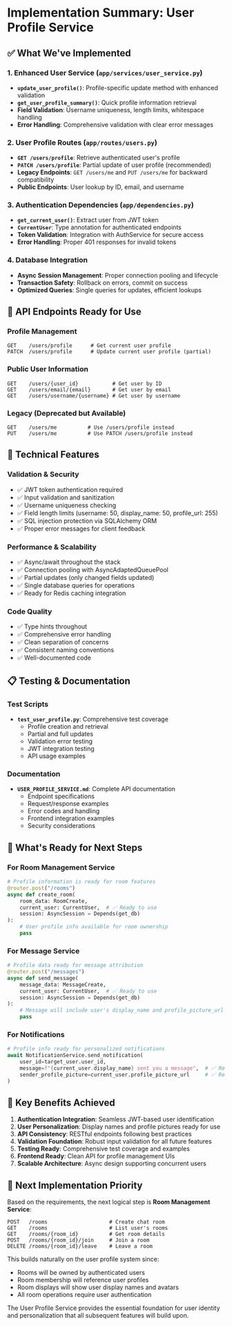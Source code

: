 # Implementation Summary: User Profile Service

## ✅ What We've Implemented

### 1. Enhanced User Service (`app/services/user_service.py`)
- **`update_user_profile()`**: Profile-specific update method with enhanced validation
- **`get_user_profile_summary()`**: Quick profile information retrieval
- **Field Validation**: Username uniqueness, length limits, whitespace handling
- **Error Handling**: Comprehensive validation with clear error messages

### 2. User Profile Routes (`app/routes/users.py`)
- **`GET /users/profile`**: Retrieve authenticated user's profile
- **`PATCH /users/profile`**: Partial update of user profile (recommended)
- **Legacy Endpoints**: `GET /users/me` and `PUT /users/me` for backward compatibility
- **Public Endpoints**: User lookup by ID, email, and username

### 3. Authentication Dependencies (`app/dependencies.py`)
- **`get_current_user()`**: Extract user from JWT token
- **`CurrentUser`**: Type annotation for authenticated endpoints
- **Token Validation**: Integration with AuthService for secure access
- **Error Handling**: Proper 401 responses for invalid tokens

### 4. Database Integration
- **Async Session Management**: Proper connection pooling and lifecycle
- **Transaction Safety**: Rollback on errors, commit on success
- **Optimized Queries**: Single queries for updates, efficient lookups

## 🚀 API Endpoints Ready for Use

### Profile Management
```
GET    /users/profile      # Get current user profile
PATCH  /users/profile      # Update current user profile (partial)
```

### Public User Information
```
GET    /users/{user_id}           # Get user by ID
GET    /users/email/{email}       # Get user by email  
GET    /users/username/{username} # Get user by username
```

### Legacy (Deprecated but Available)
```
GET    /users/me          # Use /users/profile instead
PUT    /users/me          # Use PATCH /users/profile instead
```

## 🔧 Technical Features

### Validation & Security
- ✅ JWT token authentication required
- ✅ Input validation and sanitization
- ✅ Username uniqueness checking
- ✅ Field length limits (username: 50, display_name: 50, profile_url: 255)
- ✅ SQL injection protection via SQLAlchemy ORM
- ✅ Proper error messages for client feedback

### Performance & Scalability
- ✅ Async/await throughout the stack
- ✅ Connection pooling with AsyncAdaptedQueuePool
- ✅ Partial updates (only changed fields updated)
- ✅ Single database queries for operations
- ✅ Ready for Redis caching integration

### Code Quality
- ✅ Type hints throughout
- ✅ Comprehensive error handling
- ✅ Clean separation of concerns
- ✅ Consistent naming conventions
- ✅ Well-documented code

## 📋 Testing & Documentation

### Test Scripts
- **`test_user_profile.py`**: Comprehensive test coverage
  - Profile creation and retrieval
  - Partial and full updates
  - Validation error testing
  - JWT integration testing
  - API usage examples

### Documentation
- **`USER_PROFILE_SERVICE.md`**: Complete API documentation
  - Endpoint specifications
  - Request/response examples
  - Error codes and handling
  - Frontend integration examples
  - Security considerations

## 🔄 What's Ready for Next Steps

### For Room Management Service
```python
# Profile information is ready for room features
@router.post("/rooms")
async def create_room(
    room_data: RoomCreate,
    current_user: CurrentUser,  # ✅ Ready to use
    session: AsyncSession = Depends(get_db)
):
    # User profile info available for room ownership
    pass
```

### For Message Service
```python
# Profile data ready for message attribution  
@router.post("/messages")
async def send_message(
    message_data: MessageCreate,
    current_user: CurrentUser,  # ✅ Ready to use
    session: AsyncSession = Depends(get_db)
):
    # Message will include user's display_name and profile_picture_url
    pass
```

### For Notifications
```python
# Profile info ready for personalized notifications
await NotificationService.send_notification(
    user_id=target_user.user_id,
    message=f"{current_user.display_name} sent you a message",  # ✅ Ready
    sender_profile_picture=current_user.profile_picture_url     # ✅ Ready
)
```

## 🎯 Key Benefits Achieved

1. **Authentication Integration**: Seamless JWT-based user identification
2. **User Personalization**: Display names and profile pictures ready for use
3. **API Consistency**: RESTful endpoints following best practices
4. **Validation Foundation**: Robust input validation for all future features
5. **Testing Ready**: Comprehensive test coverage and examples
6. **Frontend Ready**: Clean API for profile management UIs
7. **Scalable Architecture**: Async design supporting concurrent users

## 🚧 Next Implementation Priority

Based on the requirements, the next logical step is **Room Management Service**:

```
POST   /rooms                    # Create chat room
GET    /rooms                    # List user's rooms  
GET    /rooms/{room_id}          # Get room details
POST   /rooms/{room_id}/join     # Join a room
DELETE /rooms/{room_id}/leave    # Leave a room
```

This builds naturally on the user profile system since:
- Rooms will be owned by authenticated users
- Room membership will reference user profiles
- Room displays will show user display names and avatars
- All room operations require user authentication

The User Profile Service provides the essential foundation for user identity and personalization that all subsequent features will build upon.
